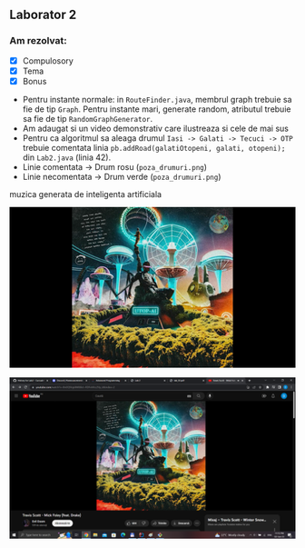 ## Laborator 2

### Am rezolvat:

* [x] Compulosory 
* [x] Tema
* [x] Bonus 
* Pentru instante normale: in `RouteFinder.java`, membrul graph trebuie
sa fie de tip `Graph`. Pentru instante mari, generate random, atributul trebuie
sa fie de tip `RandomGraphGenerator`.
* Am adaugat si un video demonstrativ care ilustreaza si cele de mai sus
* Pentru ca algoritmul sa aleaga drumul `Iasi -> Galati -> Tecuci -> OTP`
trebuie comentata linia `pb.addRoad(galatiOtopeni, galati, otopeni);` 
din `Lab2.java` (linia 42). 
* Linie comentata -> Drum rosu (`poza_drumuri.png`)
* Linie necomentata -> Drum verde (`poza_drumuri.png`)

muzica generata de inteligenta artificiala

![img.png](img.png)

![img_1.png](img_1.png)
